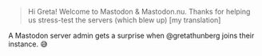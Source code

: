 ---
---

> Hi Greta! Welcome to Mastodon & Mastodon.nu. Thanks for helping us stress-test the servers (which blew up) [my translation]

A Mastodon server admin gets a surprise when @gretathunberg joins their instance. 😅
